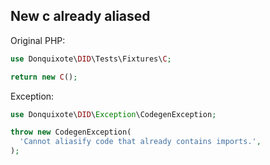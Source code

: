 ## New c already aliased

Original PHP:

```php
use Donquixote\DID\Tests\Fixtures\C;

return new C();
```

Exception:

```php
use Donquixote\DID\Exception\CodegenException;

throw new CodegenException(
  'Cannot aliasify code that already contains imports.',
);
```
